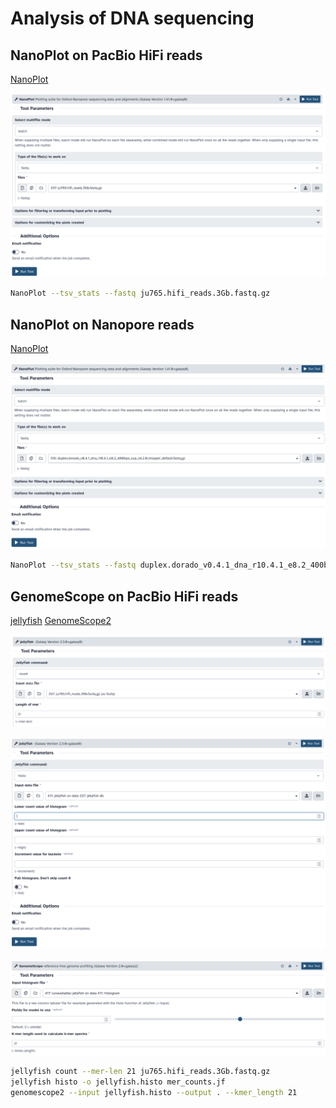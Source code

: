 # Analysis of DNA sequencing

## NanoPlot on PacBio HiFi reads

[NanoPlot](https://github.com/wdecoster/NanoPlot)

![nanoplot_hifi](s1_pic/nanoplot_hifi.png)

```sh
NanoPlot --tsv_stats --fastq ju765.hifi_reads.3Gb.fastq.gz
```

## NanoPlot on Nanopore reads

[NanoPlot](https://github.com/wdecoster/NanoPlot)

![nanoplot_hifi](s1_pic/nanoplot_ont.png)

```sh
NanoPlot --tsv_stats --fastq duplex.dorado_v0.4.1_dna_r10.4.1_e8.2_400bps_sup_v4.2.0.chopper_default.fastq.gz
```

## GenomeScope on PacBio HiFi reads

[jellyfish](https://github.com/gmarcais/Jellyfish)
[GenomeScope2](https://github.com/tbenavi1/genomescope2.0)

![jellyfish_count](s1_pic/jellyfish_count_hifi.png) 

![jellyfish_hist](s1_pic/jellyfish_hist_hifi.png) 

![genomescope](s1_pic/genomescope_hifi.png) 

```sh
jellyfish count --mer-len 21 ju765.hifi_reads.3Gb.fastq.gz
jellyfish histo -o jellyfish.histo mer_counts.jf
genomescope2 --input jellyfish.histo --output . --kmer_length 21
```
